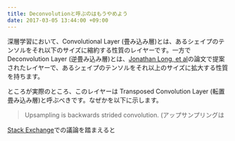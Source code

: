 ```yaml
---
title: Deconvolutionと呼ぶのはもうやめよう
date: 2017-03-05 13:44:00 +09:00
---
```


深層学習において、Convolutional Layer (畳み込み層)とは、あるシェイプのテンソルをそれ以下のサイズに縮約する性質のレイヤーです。一方で Deconvolution Layer (逆畳み込み層)とは、[Jonathan Long, et al](https://arxiv.org/abs/1411.4038)の論文で提案されたレイヤーで、あるシェイプのテンソルをそれ以上のサイズに拡大する性質を持ちます。

ところが実際のところ、このレイヤーは Transposed Convolution Layer (転置畳み込み層)と呼ぶべきです。なぜかを以下に示します。

> Upsampling is backwards strided convolution. (アップサンプリングは

[Stack Exchange](http://datascience.stackexchange.com/questions/6107/what-are-deconvolutional-layers)での議論を踏まえると
